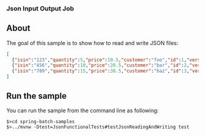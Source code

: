 ### Json Input Output Job

## About

The goal of this sample is to show how to read and write JSON files:

```json
[
  {"isin":"123","quantity":5,"price":10.5,"customer":"foo","id":1,"version":0},
  {"isin":"456","quantity":10,"price":20.5,"customer":"bar","id":2,"version":0},
  {"isin":"789","quantity":15,"price":30.5,"customer":"baz","id":3,"version":0}
]
```

## Run the sample

You can run the sample from the command line as following:

```
$>cd spring-batch-samples
$>../mvnw -Dtest=JsonFunctionalTests#testJsonReadingAndWriting test
```

